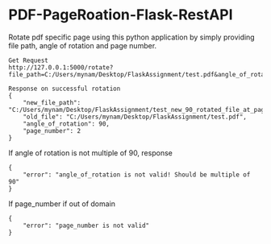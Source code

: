 # PDF-PageRoation-Flask-RestAPI

Rotate pdf specific page using this python application by simply providing file path, angle of rotation and page number.

```
Get Request
http://127.0.0.1:5000/rotate?file_path=C:/Users/mynam/Desktop/FlaskAssignment/test.pdf&angle_of_rotation=90&page_number=2
```

```
Response on successful rotation
{
    "new_file_path": "C:/Users/mynam/Desktop/FlaskAssignment/test_new_90_rotated_file_at_page_number_2.pdf",
    "old_file": "C:/Users/mynam/Desktop/FlaskAssignment/test.pdf",
    "angle_of_rotation": 90,
    "page_number": 2
}
```

If angle of rotation is not multiple of 90, response
```
{
    "error": "angle_of_rotation is not valid! Should be multiple of 90"
}
```
If page_number if out of domain
```
{
    "error": "page_number is not valid"
}
```
